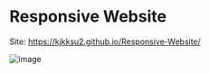 # Responsive Website

Site: https://kjkksu2.github.io/Responsive-Website/

![image](https://user-images.githubusercontent.com/80094949/133621686-67d788a9-9ed5-4435-8fe9-247cc4168e9c.png)
